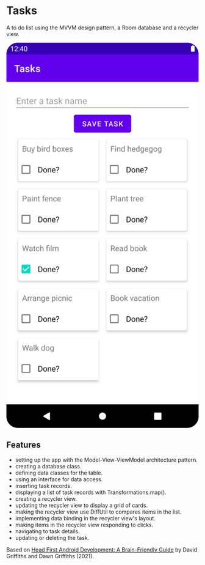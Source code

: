 # Tasks

A to do list using the MVVM design pattern, a Room database and a recycler view.

<p align="center">
<img src="screenshot.png" style="width:528px;max-width: 100%;">
</p>

## Features

- setting up the app with the Model-View-ViewModel architecture pattern.
- creating a database class.
- defining data classes for the table.
- using an interface for data access.
- inserting task records.
- displaying a list of task records with Transformations.map().
- creating a recycler view.
- updating the recycler view to display a grid of cards.
- making the recycler view use DiffUtil to compares items in the list.
- implementing data binding in the recycler view's layout.
- making items in the recycler view responding to clicks.
- navigating to task details.
- updating or deleting the task.

Based on [Head First Android Development: A Brain-Friendly Guide](https://www.amazon.com/Head-First-Android-Development-Brain-Friendly/dp/1449362184) by David Griffiths and Dawn Griffiths (2021).
